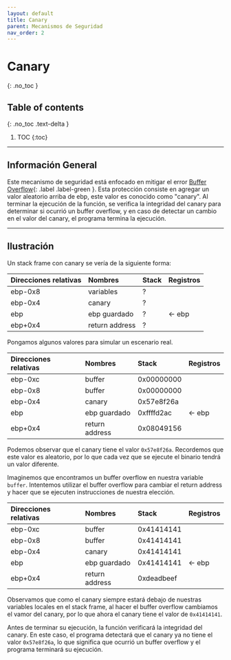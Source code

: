 ```yaml
---
layout: default
title: Canary
parent: Mecanismos de Seguridad
nav_order: 2
---
```


# Canary
{: .no_toc }

## Table of contents
{: .no_toc .text-delta }

1. TOC
{:toc}

---

## Información General

Este mecanismo de seguridad está enfocado en mitigar el error
[Buffer Overflow](../../tipos_errores/espacial/buffer_overflow.html){: .label .label-green }.
Esta protección consiste en  agregar un valor aleatorio arriba de ebp,
este valor es conocido como "canary". Al terminar la ejecución de la función,
se verifica la integridad del canary para determinar si ocurrió un buffer
overflow, y en caso de detectar un cambio en el valor del canary, el
programa termina la ejecución.

---

## Ilustración

Un stack frame con canary se vería de la siguiente forma:

| Direcciones relativas  | Nombres        | Stack       | Registros   |
|:-----------------------|:---------------|:------------|:------------|
| ebp-0x8                | variables      | ?           |             |
| ebp-0x4                | canary         | ?           |             |
| ebp                    | ebp guardado   | ?           | <- ebp      |
| ebp+0x4                | return address | ?           |             |

Pongamos algunos valores para simular un escenario real.

| Direcciones relativas  | Nombres        | Stack       | Registros   |
|:-----------------------|:---------------|:------------|:------------|
| ebp-0xc                | buffer         | 0x00000000  |             |
| ebp-0x8                | buffer         | 0x00000000  |             |
| ebp-0x4                | canary         | 0x57e8f26a  |             |
| ebp                    | ebp guardado   | 0xffffd2ac  | <- ebp      |
| ebp+0x4                | return address | 0x08049156  |             |

Podemos observar que el canary tiene el valor `0x57e8f26a`. Recordemos que
este valor es aleatorio, por lo que cada vez que se ejecute el binario
tendrá un valor diferente.

Imaginemos que encontramos un buffer overflow en nuestra variable `buffer`.
Intentemos utilizar el buffer overflow para cambiar el return address y
hacer que se ejecuten instrucciones de nuestra elección.

| Direcciones relativas  | Nombres        | Stack       | Registros   |
|:-----------------------|:---------------|:------------|:------------|
| ebp-0xc                | buffer         | 0x41414141  |             |
| ebp-0x8                | buffer         | 0x41414141  |             |
| ebp-0x4                | canary         | 0x41414141  |             |
| ebp                    | ebp guardado   | 0x41414141  | <- ebp      |
| ebp+0x4                | return address | 0xdeadbeef  |             |

Observamos que como el canary siempre estará debajo de nuestras variables
locales en el stack frame, al hacer el buffer overflow cambiamos el vamor
del canary, por lo que ahora el canary tiene el valor de `0x41414141`.

Antes de terminar su ejecución, la función verificará la integridad del
canary. En este caso, el programa detectará que el canary ya no tiene el
valor `0x57e8f26a`, lo que significa que ocurrió un buffer overflow y el
programa terminará su ejecución.
